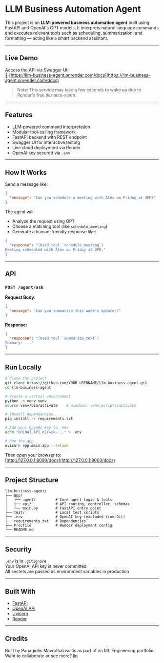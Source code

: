 
# LLM Business Automation Agent

This project is an **LLM-powered business automation agent** built using FastAPI and OpenAI's GPT models. It interprets natural language commands and executes relevant tools such as scheduling, summarization, and formatting — acting like a smart backend assistant.

---

## Live Demo

Access the API via Swagger UI:  
🔗 [https://llm-business-agent.onrender.com/docs](https://llm-business-agent.onrender.com/docs)

> Note: This service may take a few seconds to wake up due to Render's free tier auto-sleep.

---

## Features

- LLM-powered command interpretation
- Modular tool-calling framework
- FastAPI backend with REST endpoint
- Swagger UI for interactive testing
- Live cloud deployment via Render
- OpenAI key secured via `.env`

---

## How It Works

Send a message like:
```json
{
  "message": "Can you schedule a meeting with Alex on Friday at 3PM?"
}
```

The agent will:
- Analyze the request using GPT
- Choose a matching tool (like `schedule_meeting`)
- Generate a human-friendly response like:

```json
{
  "response": "(Used tool `schedule_meeting`)
Meeting scheduled with Alex on Friday at 3PM."
}
```

---

## API

### `POST /agent/ask`

**Request Body:**
```json
{
  "message": "Can you summarize this week's updates?"
}
```

**Response:**
```json
{
  "response": "(Used tool `summarize_text`)
Summary: ..."
}
```

---

## Run Locally

```bash
# Clone the project
git clone https://github.com/YOUR_USERNAME/llm-business-agent.git
cd llm-business-agent

# Create a virtual environment
python -m venv venv
source venv/bin/activate    # Windows: venv\Scripts\activate

# Install dependencies
pip install -r requirements.txt

# Add your OpenAI key to .env
echo "OPENAI_API_KEY=sk-..." > .env

# Run the app
uvicorn app.main:app --reload
```

Then open your browser to:  
[http://127.0.0.1:8000/docs](http://127.0.0.1:8000/docs)

---

## Project Structure

```
llm-business-agent/
├── app/
│   ├── agent/         # Core agent logic & tools
│   ├── api/           # API routing, controller, schemas
│   └── main.py        # FastAPI entry point
├── test/              # Local test scripts
├── .env               # OpenAI key (excluded from Git)
├── requirements.txt   # Dependencies
├── Procfile           # Render deployment config
└── README.md
```

---

## Security

`.env` is in `.gitignore`  
Your OpenAI API key is never committed  
All secrets are passed as environment variables in production

---

## Built With

- [FastAPI](https://fastapi.tiangolo.com/)
- [OpenAI API](https://platform.openai.com/)
- [Uvicorn](https://www.uvicorn.org/)
- [Render](https://render.com/)

---

## Credits

Built by Panagiotis Mavrothalassitis as part of an ML Engineering portfolio.  
Want to collaborate or see more? [lin](https://www.linkedin.com/in/pmavrothalassitis/)
